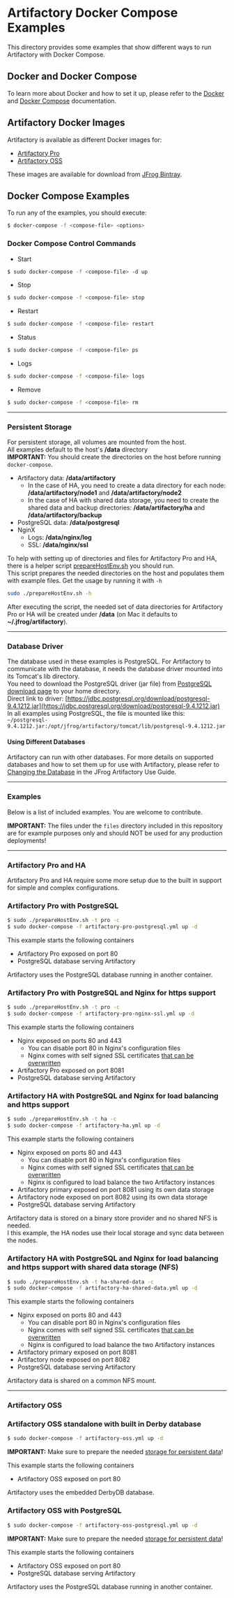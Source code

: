 # Artifactory Docker Compose Examples
This directory provides some examples that show different ways to run Artifactory with Docker Compose.  


## Docker and Docker Compose
To learn more about Docker and how to set it up, please refer to the [Docker](https://docs.docker.com) and [Docker Compose](https://docs.docker.com/compose/overview/) documentation.  
 

## Artifactory Docker Images
Artifactory is available as different Docker images for:
- [Artifactory Pro](#artifactory-pro-and-ha)
- [Artifactory OSS](#artifactory-oss)

These images are available for download from [JFrog Bintray](https://bintray.com/jfrog).

 

## Docker Compose Examples
To run any of the examples, you should execute:  
```bash
$ docker-compose -f <compose-file> <options>
```


### Docker Compose Control Commands
- Start  
```bash
$ sudo docker-compose -f <compose-file> -d up
```
- Stop  
```bash
$ sudo docker-compose -f <compose-file> stop
```
- Restart  
```bash
$ sudo docker-compose -f <compose-file> restart
```
- Status  
```bash
$ sudo docker-compose -f <compose-file> ps
```
- Logs  
```bash
$ sudo docker-compose -f <compose-file> logs
```
- Remove  
```bash
$ sudo docker-compose -f <compose-file> rm
```
 
--- 
### Persistent Storage
For persistent storage, all volumes are mounted from the host.  
All examples default to the host's **/data** directory  
**IMPORTANT:** You should create the directories on the host before running `docker-compose`.
- Artifactory data: **/data/artifactory**
  - In the case of HA, you need to create a data directory for each node: **/data/artifactory/node1** and **/data/artifactory/node2**
  - In the case of HA with shared data storage, you need to create the shared data and backup directories: **/data/artifactory/ha** and **/data/artifactory/backup**
- PostgreSQL data: **/data/postgresql**
- NginX
  - Logs: **/data/nginx/log**
  - SSL: **/data/nginx/ssl**

To help with setting up of directories and files for Artifactory Pro and HA, there is a helper script [prepareHostEnv.sh](prepareHostEnv.sh) you should run.  
This script prepares the needed directories on the host and populates them with example files.
Get the usage by running it with `-h`
```bash
sudo ./prepareHostEnv.sh -h
```
After executing the script, the needed set of data directories for Artifactory Pro or HA will be created under **/data** (on Mac it defaults to **~/.jfrog/artifactory**).  

---
### Database Driver
The database used in these examples is PostgreSQL. For Artifactory to communicate with the database, it needs the
database driver mounted into its Tomcat's lib directory.  
You need to download the PostgreSQL driver (jar file) from [PostgreSQL download page](https://jdbc.postgresql.org/download.html) to your home directory.  
Direct link to driver: [https://jdbc.postgresql.org/download/postgresql-9.4.1212.jar](https://jdbc.postgresql.org/download/postgresql-9.4.1212.jar)  
In all examples using PostgreSQL, the file is mounted like this:  
`~/postgresql-9.4.1212.jar:/opt/jfrog/artifactory/tomcat/lib/postgresql-9.4.1212.jar`

#### Using Different Databases
Artifactory can run with other databases. For more details on supported databases and how to set them up for use with Artifactory, please refer to [Changing the Database](https://www.jfrog.com/confluence/display/RTF/Changing+the+Database) in the JFrog Artifactory Use Guide.

---
### Examples
Below is a list of included examples. You are welcome to contribute.

**IMPORTANT:** The files under the `files` directory included in this repository are for example purposes only and should NOT be used for any production deployments!  

---
### Artifactory Pro and HA
Artifactory Pro and HA require some more setup due to the built in support for simple and complex configurations.  


### Artifactory Pro with PostgreSQL 
```bash
$ sudo ./prepareHostEnv.sh -t pro -c
$ sudo docker-compose -f artifactory-pro-postgresql.yml up -d
```  

This example starts the following containers

- Artifactory Pro exposed on port 80
- PostgreSQL database serving Artifactory   

Artifactory uses the PostgreSQL database running in another container.


### Artifactory Pro with PostgreSQL and Nginx for https support
```bash
$ sudo ./prepareHostEnv.sh -t pro -c
$ sudo docker-compose -f artifactory-pro-nginx-ssl.yml up -d
```  

This example starts the following containers

- Nginx exposed on ports 80 and 443
  - You can disable port 80 in Nginx's configuration files
  - Nginx comes with self signed SSL certificates [that can be overwritten](NginxSSL.md)
- Artifactory Pro exposed on port 8081
- PostgreSQL database serving Artifactory   


### Artifactory HA with PostgreSQL and Nginx for load balancing and https support
```bash
$ sudo ./prepareHostEnv.sh -t ha -c
$ sudo docker-compose -f artifactory-ha.yml up -d
```  

This example starts the following containers

- Nginx exposed on ports 80 and 443
  - You can disable port 80 in Nginx's configuration files
  - Nginx comes with self signed SSL certificates [that can be overwritten](NginxSSL.md)
  - Nginx is configured to load balance the two Artifactory instances
- Artifactory primary exposed on port 8081 using its own data storage
- Artifactory node exposed on port 8082 using its own data storage
- PostgreSQL database serving Artifactory  

Artifactory data is stored on a binary store provider and no shared NFS is needed.  
I this example, the HA nodes use their local storage and sync data between the nodes. 


### Artifactory HA with PostgreSQL and Nginx for load balancing and https support with shared data storage (NFS)
```bash
$ sudo ./prepareHostEnv.sh -t ha-shared-data -c
$ sudo docker-compose -f artifactory-ha-shared-data.yml up -d
```

This example starts the following containers

- Nginx exposed on ports 80 and 443
  - You can disable port 80 in Nginx's configuration files
  - Nginx comes with self signed SSL certificates [that can be overwritten](NginxSSL.md)
  - Nginx is configured to load balance the two Artifactory instances
- Artifactory primary exposed on port 8081
- Artifactory node exposed on port 8082
- PostgreSQL database serving Artifactory

Artifactory data is shared on a common NFS mount.


---
### Artifactory OSS

### Artifactory OSS standalone with built in Derby database
```bash
$ sudo docker-compose -f artifactory-oss.yml up -d
```
**IMPORTANT:** Make sure to prepare the needed [storage for persistent data](#persistent-storage)!

This example starts the following containers

- Artifactory OSS exposed on port 80  

Artifactory uses the embedded DerbyDB database.


### Artifactory OSS with PostgreSQL
```bash
$ sudo docker-compose -f artifactory-oss-postgresql.yml up -d
```
**IMPORTANT:** Make sure to prepare the needed [storage for persistent data](#persistent-storage)!

This example starts the following containers

- Artifactory OSS exposed on port 80
- PostgreSQL database serving Artifactory   

Artifactory uses the PostgreSQL database running in another container.


